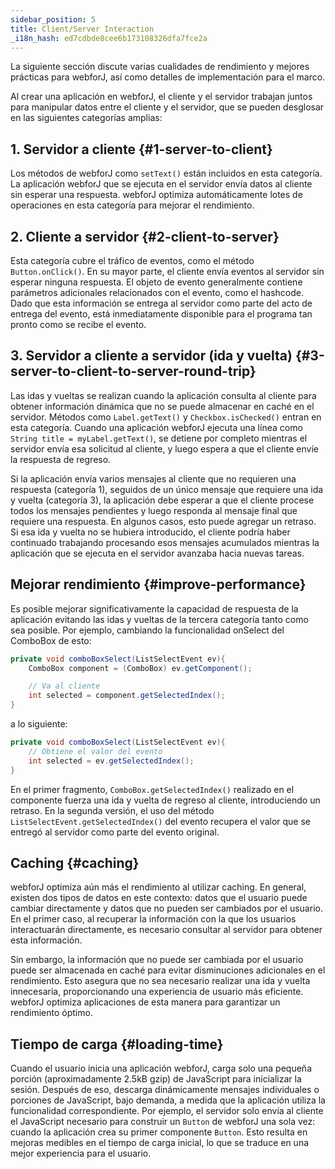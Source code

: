```yaml
---
sidebar_position: 5
title: Client/Server Interaction
_i18n_hash: ed7cdbde8cee6b173108326dfa7fce2a
---
```

La siguiente sección discute varias cualidades de rendimiento y mejores prácticas para webforJ, así como detalles de implementación para el marco.

Al crear una aplicación en webforJ, el cliente y el servidor trabajan juntos para manipular datos entre el cliente y el servidor, que se pueden desglosar en las siguientes categorías amplias:

## 1. Servidor a cliente {#1-server-to-client}

Los métodos de webforJ como `setText()` están incluidos en esta categoría. La aplicación webforJ que se ejecuta en el servidor envía datos al cliente sin esperar una respuesta. webforJ optimiza automáticamente lotes de operaciones en esta categoría para mejorar el rendimiento.

## 2. Cliente a servidor {#2-client-to-server}

Esta categoría cubre el tráfico de eventos, como el método `Button.onClick()`. En su mayor parte, el cliente envía eventos al servidor sin esperar ninguna respuesta. El objeto de evento generalmente contiene parámetros adicionales relacionados con el evento, como el hashcode. Dado que esta información se entrega al servidor como parte del acto de entrega del evento, está inmediatamente disponible para el programa tan pronto como se recibe el evento.

## 3. Servidor a cliente a servidor (ida y vuelta) {#3-server-to-client-to-server-round-trip}

Las idas y vueltas se realizan cuando la aplicación consulta al cliente para obtener información dinámica que no se puede almacenar en caché en el servidor. Métodos como `Label.getText()` y `Checkbox.isChecked()` entran en esta categoría. Cuando una aplicación webforJ ejecuta una línea como `String title = myLabel.getText()`, se detiene por completo mientras el servidor envía esa solicitud al cliente, y luego espera a que el cliente envíe la respuesta de regreso.

Si la aplicación envía varios mensajes al cliente que no requieren una respuesta (categoría 1), seguidos de un único mensaje que requiere una ida y vuelta (categoría 3), la aplicación debe esperar a que el cliente procese todos los mensajes pendientes y luego responda al mensaje final que requiere una respuesta. En algunos casos, esto puede agregar un retraso. Si esa ida y vuelta no se hubiera introducido, el cliente podría haber continuado trabajando procesando esos mensajes acumulados mientras la aplicación que se ejecuta en el servidor avanzaba hacia nuevas tareas.

## Mejorar rendimiento {#improve-performance}

Es posible mejorar significativamente la capacidad de respuesta de la aplicación evitando las idas y vueltas de la tercera categoría tanto como sea posible. Por ejemplo, cambiando la funcionalidad onSelect del ComboBox de esto:

```java
private void comboBoxSelect(ListSelectEvent ev){
    ComboBox component = (ComboBox) ev.getComponent();

    // Va al cliente
    int selected = component.getSelectedIndex();
}
```

a lo siguiente:

```java
private void comboBoxSelect(ListSelectEvent ev){
    // Obtiene el valor del evento
    int selected = ev.getSelectedIndex();
}
```

En el primer fragmento, `ComboBox.getSelectedIndex()` realizado en el componente fuerza una ida y vuelta de regreso al cliente, introduciendo un retraso. En la segunda versión, el uso del método `ListSelectEvent.getSelectedIndex()` del evento recupera el valor que se entregó al servidor como parte del evento original.

## Caching {#caching}

webforJ optimiza aún más el rendimiento al utilizar caching. En general, existen dos tipos de datos en este contexto: datos que el usuario puede cambiar directamente y datos que no pueden ser cambiados por el usuario. En el primer caso, al recuperar la información con la que los usuarios interactuarán directamente, es necesario consultar al servidor para obtener esta información.

Sin embargo, la información que no puede ser cambiada por el usuario puede ser almacenada en caché para evitar disminuciones adicionales en el rendimiento. Esto asegura que no sea necesario realizar una ida y vuelta innecesaria, proporcionando una experiencia de usuario más eficiente. webforJ optimiza aplicaciones de esta manera para garantizar un rendimiento óptimo.

## Tiempo de carga {#loading-time}

Cuando el usuario inicia una aplicación webforJ, carga solo una pequeña porción (aproximadamente 2.5kB gzip) de JavaScript para inicializar la sesión. Después de eso, descarga dinámicamente mensajes individuales o porciones de JavaScript, bajo demanda, a medida que la aplicación utiliza la funcionalidad correspondiente. Por ejemplo, el servidor solo envía al cliente el JavaScript necesario para construir un `Button` de webforJ una sola vez: cuando la aplicación crea su primer componente `Button`. Esto resulta en mejoras medibles en el tiempo de carga inicial, lo que se traduce en una mejor experiencia para el usuario.
